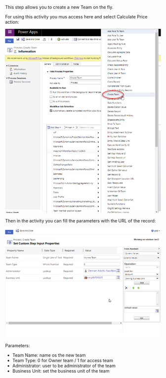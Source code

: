 This step allows you to create a new Team on the fly.



For using this activity you mus access here and select Calculate Price action:

![](CreateTeam1.png)

Then in the activity you can fill the parameters with the URL of the record:

![](CreateTeam2.png)

Parameters:
* Team Name: name os the new team
* Team Type: 0 for Owner team / 1 for access team
* Administrator: user to be administrator of the team
* Business Unit: set the business unit of the team

